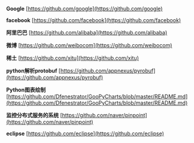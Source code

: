 **Google**		[https://github.com/google](https://github.com/google)

**facebook**	[https://github.com/facebook](https://github.com/facebook)

**阿里巴巴**		[https://github.com/alibaba](https://github.com/alibaba)

**微博**		[https://github.com/weibocom](https://github.com/weibocom)

**稀土**		[https://github.com/xitu](https://github.com/xitu)

**python解析protobuf**	[https://github.com/appnexus/pyrobuf](https://github.com/appnexus/pyrobuf)

**Python图表绘制**	[https://github.com/Dfenestrator/GooPyCharts/blob/master/README.md](https://github.com/Dfenestrator/GooPyCharts/blob/master/README.md)

**监控分布式服务的系统**	[https://github.com/naver/pinpoint](https://github.com/naver/pinpoint)

**eclipse**		[https://github.com/eclipse](https://github.com/eclipse)
